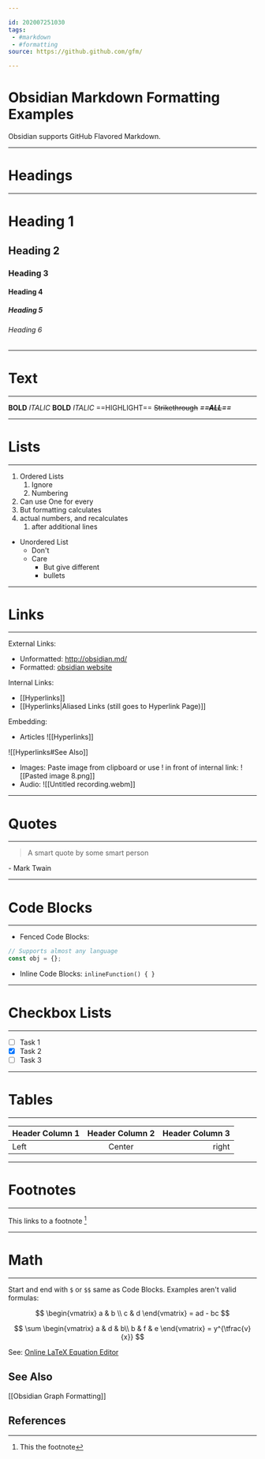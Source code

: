 ```yaml
---

id: 202007251030
tags:
 - #markdown
 - #formatting
source: https://github.github.com/gfm/

---
```


# Obsidian Markdown Formatting Examples

Obsidian supports GitHub Flavored Markdown.

---

# Headings
---

# Heading 1
## Heading 2
### Heading 3
#### Heading 4
##### Heading 5
###### Heading 6

---
# Text
---

**BOLD**
*ITALIC*
__BOLD__
_ITALIC_
==HIGHLIGHT==
~~Strikethrough~~
__*==~~ALL~~==*__

---
# Lists
---

1. Ordered Lists
	1. Ignore
	2. Numbering
2. Can use One for every
3. But formatting calculates
4. actual numbers, and recalculates
	1. after additional lines

- Unordered List
	- Don't
	- Care
		- But give different
		- bullets

---
# Links
---

External Links:
- Unformatted: http://obsidian.md/
- Formatted: [obsidian website](http://obsidian.md/)

Internal Links:
- [[Hyperlinks]]
- [[Hyperlinks|Aliased Links (still goes to Hyperlink Page)]]

Embedding:
- Articles
![[Hyperlinks]]

![[Hyperlinks#See Also]]

- Images: Paste image from clipboard or use ! in front of internal link:
 ![[Pasted image 8.png]]
- Audio:
![[Untitled recording.webm]]

---
# Quotes
---

> A smart quote by some smart person

\- Mark Twain

---
# Code Blocks
---

- Fenced Code Blocks:
```js
// Supports almost any language
const obj = {};
```
- Inline Code Blocks: `inlineFunction() { }`

---
# Checkbox Lists
---

- [ ] Task 1
- [x] Task 2
- [ ] Task 3

---
# Tables
---

| Header Column 1 | Header Column 2 | Header Column 3 |
| :-------------- | :-------------: | --------------: |
| Left            |     Center      |           right |

---
# Footnotes
---

This links to a footnote [^1]

[^1]: This the footnote

---
# Math
---

Start and end with `$` or ``$$`` same as Code Blocks. 
Examples aren't valid formulas:

$$ 
\begin{vmatrix} 
a & b \\ c & d 
\end{vmatrix} = ad - bc
$$

$$
\sum \begin{vmatrix}
a & d & b\\ 
b & f & e
\end{vmatrix} = y^{\tfrac{v}{x}}
$$

See: [Online LaTeX Equation Editor](https://www.codecogs.com/latex/eqneditor.php)


## See Also
[[Obsidian Graph Formatting]]

## References

